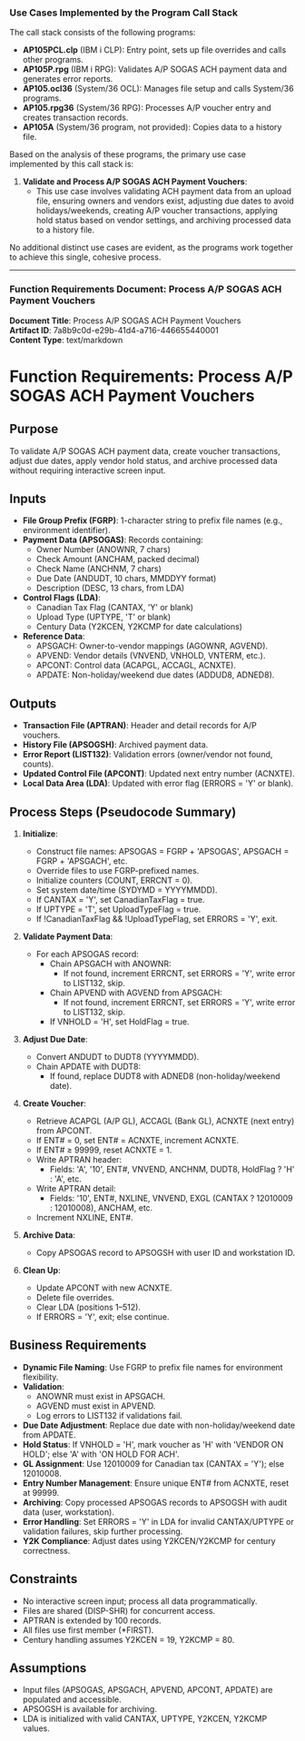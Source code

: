 ### Use Cases Implemented by the Program Call Stack

The call stack consists of the following programs:
- **AP105PCL.clp** (IBM i CLP): Entry point, sets up file overrides and calls other programs.
- **AP105P.rpg** (IBM i RPG): Validates A/P SOGAS ACH payment data and generates error reports.
- **AP105.ocl36** (System/36 OCL): Manages file setup and calls System/36 programs.
- **AP105.rpg36** (System/36 RPG): Processes A/P voucher entry and creates transaction records.
- **AP105A** (System/36 program, not provided): Copies data to a history file.

Based on the analysis of these programs, the primary use case implemented by this call stack is:

1. **Validate and Process A/P SOGAS ACH Payment Vouchers**:
   - This use case involves validating ACH payment data from an upload file, ensuring owners and vendors exist, adjusting due dates to avoid holidays/weekends, creating A/P voucher transactions, applying hold status based on vendor settings, and archiving processed data to a history file.

No additional distinct use cases are evident, as the programs work together to achieve this single, cohesive process.

---

### Function Requirements Document: Process A/P SOGAS ACH Payment Vouchers

**Document Title**: Process A/P SOGAS ACH Payment Vouchers  
**Artifact ID**: 7a8b9c0d-e29b-41d4-a716-446655440001  
**Content Type**: text/markdown



# Function Requirements: Process A/P SOGAS ACH Payment Vouchers

## Purpose
To validate A/P SOGAS ACH payment data, create voucher transactions, adjust due dates, apply vendor hold status, and archive processed data without requiring interactive screen input.

## Inputs
- **File Group Prefix (FGRP)**: 1-character string to prefix file names (e.g., environment identifier).
- **Payment Data (APSOGAS)**: Records containing:
  - Owner Number (ANOWNR, 7 chars)
  - Check Amount (ANCHAM, packed decimal)
  - Check Name (ANCHNM, 7 chars)
  - Due Date (ANDUDT, 10 chars, MMDDYY format)
  - Description (DESC, 13 chars, from LDA)
- **Control Flags (LDA)**:
  - Canadian Tax Flag (CANTAX, 'Y' or blank)
  - Upload Type (UPTYPE, 'T' or blank)
  - Century Data (Y2KCEN, Y2KCMP for date calculations)
- **Reference Data**:
  - APSGACH: Owner-to-vendor mappings (AGOWNR, AGVEND).
  - APVEND: Vendor details (VNVEND, VNHOLD, VNTERM, etc.).
  - APCONT: Control data (ACAPGL, ACCAGL, ACNXTE).
  - APDATE: Non-holiday/weekend due dates (ADDUD8, ADNED8).

## Outputs
- **Transaction File (APTRAN)**: Header and detail records for A/P vouchers.
- **History File (APSOGSH)**: Archived payment data.
- **Error Report (LIST132)**: Validation errors (owner/vendor not found, counts).
- **Updated Control File (APCONT)**: Updated next entry number (ACNXTE).
- **Local Data Area (LDA)**: Updated with error flag (ERRORS = 'Y' or blank).

## Process Steps (Pseudocode Summary)
1. **Initialize**:
   - Construct file names: APSOGAS = FGRP + 'APSOGAS', APSGACH = FGRP + 'APSGACH', etc.
   - Override files to use FGRP-prefixed names.
   - Initialize counters (COUNT, ERRCNT = 0).
   - Set system date/time (SYDYMD = YYYYMMDD).
   - If CANTAX = 'Y', set CanadianTaxFlag = true.
   - If UPTYPE = 'T', set UploadTypeFlag = true.
   - If !CanadianTaxFlag && !UploadTypeFlag, set ERRORS = 'Y', exit.

2. **Validate Payment Data**:
   - For each APSOGAS record:
     - Chain APSGACH with ANOWNR:
       - If not found, increment ERRCNT, set ERRORS = 'Y', write error to LIST132, skip.
     - Chain APVEND with AGVEND from APSGACH:
       - If not found, increment ERRCNT, set ERRORS = 'Y', write error to LIST132, skip.
     - If VNHOLD = 'H', set HoldFlag = true.

3. **Adjust Due Date**:
   - Convert ANDUDT to DUDT8 (YYYYMMDD).
   - Chain APDATE with DUDT8:
     - If found, replace DUDT8 with ADNED8 (non-holiday/weekend date).

4. **Create Voucher**:
   - Retrieve ACAPGL (A/P GL), ACCAGL (Bank GL), ACNXTE (next entry) from APCONT.
   - If ENT# = 0, set ENT# = ACNXTE, increment ACNXTE.
   - If ENT# ≥ 99999, reset ACNXTE = 1.
   - Write APTRAN header:
     - Fields: 'A', '10', ENT#, VNVEND, ANCHNM, DUDT8, HoldFlag ? 'H' : 'A', etc.
   - Write APTRAN detail:
     - Fields: '10', ENT#, NXLINE, VNVEND, EXGL (CANTAX ? 12010009 : 12010008), ANCHAM, etc.
   - Increment NXLINE, ENT#.

5. **Archive Data**:
   - Copy APSOGAS record to APSOGSH with user ID and workstation ID.

6. **Clean Up**:
   - Update APCONT with new ACNXTE.
   - Delete file overrides.
   - Clear LDA (positions 1–512).
   - If ERRORS = 'Y', exit; else continue.

## Business Requirements
- **Dynamic File Naming**: Use FGRP to prefix file names for environment flexibility.
- **Validation**:
  - ANOWNR must exist in APSGACH.
  - AGVEND must exist in APVEND.
  - Log errors to LIST132 if validations fail.
- **Due Date Adjustment**: Replace due date with non-holiday/weekend date from APDATE.
- **Hold Status**: If VNHOLD = 'H', mark voucher as 'H' with 'VENDOR ON HOLD'; else 'A' with 'ON HOLD FOR ACH'.
- **GL Assignment**: Use 12010009 for Canadian tax (CANTAX = 'Y'); else 12010008.
- **Entry Number Management**: Ensure unique ENT# from ACNXTE, reset at 99999.
- **Archiving**: Copy processed APSOGAS records to APSOGSH with audit data (user, workstation).
- **Error Handling**: Set ERRORS = 'Y' in LDA for invalid CANTAX/UPTYPE or validation failures, skip further processing.
- **Y2K Compliance**: Adjust dates using Y2KCEN/Y2KCMP for century correctness.

## Constraints
- No interactive screen input; process all data programmatically.
- Files are shared (DISP-SHR) for concurrent access.
- APTRAN is extended by 100 records.
- All files use first member (*FIRST).
- Century handling assumes Y2KCEN = 19, Y2KCMP = 80.

## Assumptions
- Input files (APSOGAS, APSGACH, APVEND, APCONT, APDATE) are populated and accessible.
- APSOGSH is available for archiving.
- LDA is initialized with valid CANTAX, UPTYPE, Y2KCEN, Y2KCMP values.





